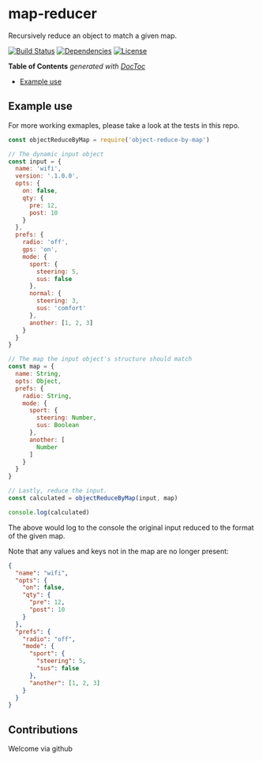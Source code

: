 # map-reducer
Recursively reduce an object to match a given map.

[![Build Status](https://travis-ci.org/johndcarmichael/object-reduce-by-map.svg?branch=master)](https://travis-ci.org/johndcarmichael/object-reduce-by-map)
[![Dependencies](https://david-dm.org/johndcarmichael/object-reduce-by-map.svg)](https://david-dm.org/johndcarmichael/object-reduce-by-map)
[![License](http://img.shields.io/npm/l/object-reduce-by-map.svg)](https://github.com/johndcarmichael/object-reduce-by-map/blob/master/LICENSE)

<!-- START doctoc generated TOC please keep comment here to allow auto update -->
<!-- DON'T EDIT THIS SECTION, INSTEAD RE-RUN doctoc TO UPDATE -->
**Table of Contents**  *generated with [DocToc](https://github.com/thlorenz/doctoc)*

- [Example use](#example-use)

<!-- END doctoc generated TOC please keep comment here to allow auto update -->

## Example use
For more working exmaples, please take a look at the tests in this repo.
```js
const objectReduceByMap = require('object-reduce-by-map')

// The dynamic input object
const input = {
  name: 'wifi',
  version: '.1.0.0',
  opts: {
    on: false,
    qty: {
      pre: 12,
      post: 10
    }
  },
  prefs: {
    radio: 'off',
    gps: 'on',
    mode: {
      sport: {
        steering: 5,
        sus: false
      },
      normal: {
        steering: 3,
        sus: 'comfort'
      },
      another: [1, 2, 3]
    }
  }
}

// The map the input object's structure should match
const map = {
  name: String,
  opts: Object,
  prefs: {
    radio: String,
    mode: {
      sport: {
        steering: Number,
        sus: Boolean
      },
      another: [
        Number
      ]
    }
  }
}

// Lastly, reduce the input.
const calculated = objectReduceByMap(input, map)

console.log(calculated)
```

The above would log to the console the original input reduced to the format of the given map.

Note that any values and keys not in the map are no longer present:
```json
{
  "name": "wifi",
  "opts": {
    "on": false,
    "qty": {
      "pre": 12,
      "post": 10
    }
  },
  "prefs": {
    "radio": "off",
    "mode": {
      "sport": {
        "steering": 5,
        "sus": false
      },
      "another": [1, 2, 3]
    }
  }
}
```

## Contributions
Welcome via github
